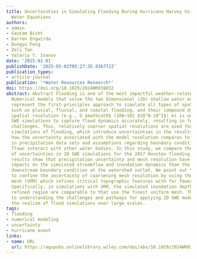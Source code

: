 ```yaml
---
title: Uncertainties in Simulating Flooding During Hurricane Harvey Using 2D Shallow
  Water Equations
authors:
- admin
- Gautam Bisht
- Darren Engwirda
- Dongyu Feng
- Zeli Tan
- Valeriy Y. Ivanov
date: '2025-01-01'
publishDate: '2025-05-02T05:27:35.036772Z'
publication_types:
- article-journal
publication: '*Water Resources Research*'
doi: https://doi.org/10.1029/2024WR038032
abstract: Abstract Flooding is one of the most impactful weather-related natural hazards.
  Numerical models that solve the two dimensional (2D) shallow water equations (SWE)
  represent the first-principles approach to simulate all types of spatial flooding,
  such as pluvial, fluvial, and coastal flooding, and their compound dynamics. High
  spatial resolution (e.g., O $mathcalO$ (100−101 $10^0-10^1$) m) is needed in 2D
  SWE simulations to capture flood dynamics accurately, resulting in formidable computational
  challenges. Thus, relatively coarser spatial resolutions are used for large-scale
  simulations of flooding, which introduce uncertainties in the results. It is unclear
  how the uncertainty associated with the model resolution compares to the uncertainties
  in precipitation data sets and assumptions regarding boundary conditions when channelized
  flows interact with other water bodies. In this study, we compare these three sources
  of uncertainties in 2D SWE simulations for the 2017 Houston flooding event. Our
  results show that precipitation uncertainty and mesh resolution have more significant
  impacts on the simulated streamflow and inundation dynamics than the choice of the
  downstream boundary condition at the watershed outlet. We point out the viability
  to confine the uncertainty of coarsening mesh resolution by using the variable resolution
  mesh (VRM) which refines critical topographic features with far fewer grid cells.
  Specifically, in simulations with VRM, the simulated inundation depths over the
  refined region are comparable to that use the finest uniform mesh. This study contributes
  to understanding the challenges and pathways for applying 2D SWE models to improve
  the realism of flood simulations over large scales.
tags:
- flooding
- numerical modeling
- uncertainty
- hurricane event
links:
- name: URL
  url: https://agupubs.onlinelibrary.wiley.com/doi/abs/10.1029/2024WR038032
---
```

